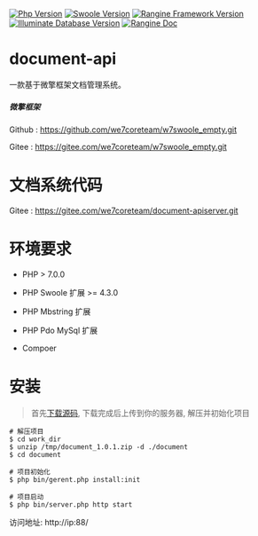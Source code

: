 [![Php Version](https://img.shields.io/badge/php-%3E=7.0.0-brightgreen.svg)](https://secure.php.net/)
[![Swoole Version](https://img.shields.io/badge/swoole-%3E=4.3.0-brightgreen.svg)](https://github.com/swoole/swoole-src)
[![Rangine Framework Version](https://img.shields.io/badge/rangine-%3E=0.0.1-brightgreen.svg)](https://gitee.com/we7coreteam/w7swoole)
[![Illuminate Database Version](https://img.shields.io/badge/illuminate/database-%3E=5.6.0-brightgreen.svg)](https://github.com/illuminate/database)
[![Rangine Doc](https://img.shields.io/badge/docs-passing-green.svg?maxAge=2592000)](https://s.we7.cc/index.php?c=wiki&do=view&id=317)
# document-api

一款基于微擎框架文档管理系统。

##### 微擎框架
Github : https://github.com/we7coreteam/w7swoole_empty.git

Gitee : https://gitee.com/we7coreteam/w7swoole_empty.git

# 文档系统代码

Gitee : https://gitee.com/we7coreteam/document-apiserver.git

# 环境要求

  * PHP > 7.0.0
  
  * PHP Swoole 扩展 >= 4.3.0
  
  * PHP Mbstring 扩展
  
  * PHP Pdo MySql 扩展
  
  * Compoer

# 安装

> 首先[下载源码](https://gitee.com/we7coreteam/document-apiserver/releases), 下载完成后上传到你的服务器, 解压并初始化项目

```
# 解压项目
$ cd work_dir
$ unzip /tmp/document_1.0.1.zip -d ./document
$ cd document

# 项目初始化
$ php bin/gerent.php install:init

# 项目启动
$ php bin/server.php http start
```

访问地址: http://ip:88/










